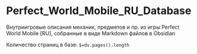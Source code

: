 # Perfect_World_Mobile_RU_Database

Внутриигровые описания механик, предметов и пр. из игры Perfect World Mobile [RU], собранные в виде Markdown файлов в Obsidian


Количество страниц в базе:
`$=dv.pages().length`